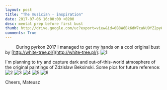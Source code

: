 ```yaml
---
layout: post
title: "The musician - inspiration"
date: 2017-07-06 16:00:00 +0200
desc: mental prep before first bust
thumb: http://drive.google.com/uc?export=view&id=0B8W6Bk6dW7caNU9YZ2pyQWdrM3M
comments: True
---
```



&nbsp;&nbsp;&nbsp;&nbsp;&nbsp;&nbsp;&nbsp;&nbsp;
During pyrkon 2017 I managed to get my hands on a cool original bust by [http://white-tree.pl/](http://white-tree.pl/):
![1](http://drive.google.com/uc?export=view&id=0B8W6Bk6dW7caSF9MRE9SR05uT0U)

I`m planning to try and capture dark and out-of-this-world atmosphere of the original paintings of Zdzislaw Beksinski.
Some pics for future reference:
![2](http://drive.google.com/uc?export=view&id=0B8W6Bk6dW7caNU9YZ2pyQWdrM3M)
![3](http://drive.google.com/uc?export=view&id=0B8W6Bk6dW7cabHdoaFVxXzJrN2s)
![4](http://drive.google.com/uc?export=view&id=0B8W6Bk6dW7cab21KWU5EenBObDA)
![5](http://drive.google.com/uc?export=view&id=0B8W6Bk6dW7caemh1X0V1cE1HaGs)
![6](http://drive.google.com/uc?export=view&id=0B8W6Bk6dW7cablJZNUFjRTJxdXc)

Cheers,
Mateusz
